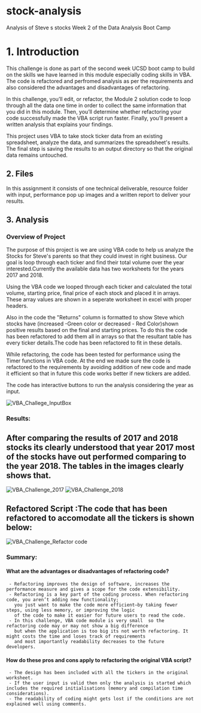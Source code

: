 # stock-analysis
Analysis of Steve s stocks
Week 2 of the Data Analysis Boot Camp

# 1. Introduction

This challenge is done as part of the second week UCSD boot camp to build on the skills we have learned in this module especially coding skills in VBA.
The code is refactored and perfromed analysis as per the requirements and also considered the advantages and disadvantages of refactoring. 

In this challenge, you’ll edit, or refactor, the Module 2 solution code to loop through all the data one time in order to collect the same information that you did in this module. Then, you’ll determine whether refactoring your code successfully made the VBA script run faster. Finally, you’ll present a written analysis that explains your findings.

This project uses VBA to take stock ticker data from an existing spreadsheet, analyze the data, and summarizes the spreadsheet's results. The final step is saving the results to an output directory so that the original data remains untouched.

## 2. Files

In this assignment it consists of one technical deliverable, resource folder with input, performance pop up images and a written report to deliver your results. 
  
## 3. Analysis
### Overview of Project

The purpose of this project is we are using VBA code to help us analyze the Stocks for Steve's parents so that they could invest in right business.
Our goal is loop through each ticker and find their total volume over the year interested.Currently the available data has two worksheets for the years 2017 and 2018.

Using the VBA code we looped through each ticker and calculated the total volume, starting price, final price of each stock and placed it in arrays. 
These array values are shown in a seperate worksheet in excel with proper headers.

Also in the code the "Returns" column is formatted to show Steve which stocks have (increased -Green color or decreased - Red Color)shown positive results based on the final and starting prices. To do this the code has been refactored to add them all in arrays so that the resultant table has every ticker details.The code has been refactored to fit in these details.

While refactoring, the code has been tested for performance using the Timer functions in VBA code. At the end we made sure the code is refactored to the requirements by avoiding addition of new code and made it efficient so that in future this code works better if new tickers are added.

The code has interactive buttons to run the analysis considering the year as input.

![VBA_Challege_InputBox](https://user-images.githubusercontent.com/111100908/186755697-ea139298-ee4b-4717-a36b-bbcf91b8055d.png)


### Results: 

## After comparing the results of 2017 and 2018 stocks its clearly understood that year 2017 most of the stocks have out performed comparing to the year 2018. The tables in the images clearly shows that. 
![VBA_Challenge_2017](https://user-images.githubusercontent.com/111100908/186755700-9a0dcba7-f849-44fc-b8c8-9a8fb8a5228c.png)
![VBA_Challenge_2018](https://user-images.githubusercontent.com/111100908/186755702-64d31833-e1c3-438f-bcfc-e910c06cfb00.png)


## Refactored Script :The code that has been refactored to accomodate all the tickers is shown below:
![VBA_Challenge_Refactor code](https://user-images.githubusercontent.com/111100908/186974193-179048c6-d50d-454d-b819-87a44c52424c.png)


### Summary: 

  #### What are the advantages or disadvantages of refactoring code?
  
     - Refactoring improves the design of software, increases the performance measure and gives a scope for the code extensibility.
     - Refactoring is a key part of the coding process. When refactoring code, you aren’t adding new functionality; 
       you just want to make the code more efficient—by taking fewer steps, using less memory, or improving the logic
       of the code to make it easier for future users to read the code. 
     - In this challenge, VBA code module is very small  so the refactoring code may or may not show a big difference 
       but when the application is too big its not worth refactoring. It might costs the time and loses track of requirements 
       and most importantly readability decreases to the future developers.
    
  #### How do these pros and cons apply to refactoring the original VBA script?
  
     - The design has been included with all the tickers in the original worksheet. 
     - If the user input is valid then only the analysis is started which includes the required initialisations (memory and compilation time considerations).
     - The readability of coding might gets lost if the conditions are not explained well using comments.
        
              
